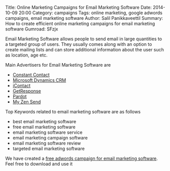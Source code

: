 Title: Online Marketing Campaigns for Email Marketing Software
Date: 2014-10-09 20:00
Category: campaigns
Tags: online marketing, google adwords campaigns, email marketing software
Author: Salil Panikkaveettil
Summary: How to create efficient online marketing campaigns for email marketing software
Gumroad: SFzjx

Email Marketing Software allows people to send email in large quantities to a targeted group of users. They usually comes along with an option to create mailing lists and can store additional information about the user such as location, age etc.

Main Advertisers for Email Marketing Software are 

- [Constant Contact](http://www.constantcontact.com/ "Constant Contact Email Marketing Software")
- [Microsoft Dynamics CRM](http://www.microsoft.com "Microsoft Email Marketing Software")
- [iContact](http://www.icontact.com/ "iContact Email Marketing Software")
- [GetResponse](http://www.getresponse.com/ "GetResponse Email Marketing Software")
- [Pardot](http://www.pardot.com/ "Pardot Email Marketing Software")
- [My Zen Send](http://www.myzensend.com/ "My Zen Send Email Marketing Software")

Top Keywords related to email marketing software are as follows

- best email marketing software
- free email marketing software
- email marketing software service
- email marketing campaign software
- email marketing software review
- targeted email marketing software

We have created a [free adwords campaign for email marketing software](https://gumroad.com/l/SFzjx "free adwords campaign for email marketing software"). Feel free to download and use it

